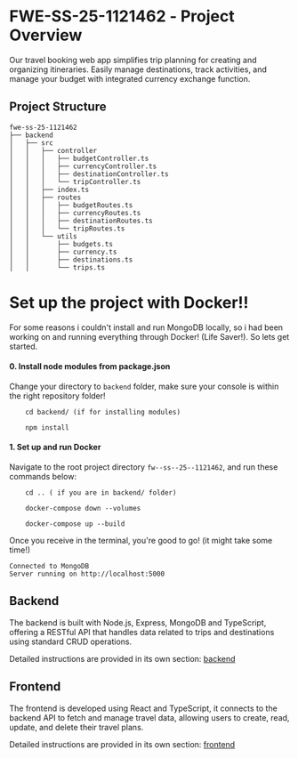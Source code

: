 # FWESS251121462 - Project Overview

Our travel booking web app simplifies trip planning for creating and organizing itineraries. Easily manage destinations, track activities, and manage your budget with integrated currency exchange function.

## Project Structure

```
fwe-ss-25-1121462
├── backend
│   ├── src
│   │   ├── controller
│   │   │   ├── budgetController.ts
│   │   │   ├── currencyController.ts
│   │   │   ├── destinationController.ts
│   │   │   └── tripController.ts
│   │   ├── index.ts
│   │   ├── routes
│   │   │   ├── budgetRoutes.ts
│   │   │   ├── currencyRoutes.ts
│   │   │   ├── destinationRoutes.ts
│   │   │   └── tripRoutes.ts
│   │   └── utils
│   │       ├── budgets.ts
│   │       ├── currency.ts
│   │       ├── destinations.ts
│   │       └── trips.ts
```

# Set up the project with Docker!! 
For some reasons i couldn't install and run MongoDB locally, so i had been working on and running everything through Docker! (Life Saver!).
So lets get started.

#### 0. Install node modules from package.json
Change your directory to `backend` folder, make sure your console is within the right repository folder!
```
    cd backend/ (if for installing modules)

    npm install
```
#### 1. Set up and run Docker
Navigate to the root project directory `fw--ss--25--1121462`, and run these commands below:
```
    cd .. ( if you are in backend/ folder)
    
    docker-compose down --volumes

    docker-compose up --build
```

Once you receive in the terminal, you're good to go! (it might take some time!)
```
Connected to MongoDB
Server running on http://localhost:5000
```
## Backend 
The backend is built with Node.js, Express, MongoDB and TypeScript, offering a RESTful API that handles data related to trips and destinations using standard CRUD operations.

Detailed instructions are provided in its own section: [backend](backend/README.md)

## Frontend
The frontend is developed using React and TypeScript, it connects to the backend API to fetch and manage travel data, allowing users to create, read, update, and delete their travel plans.

Detailed instructions are provided in its own section: [frontend]()
